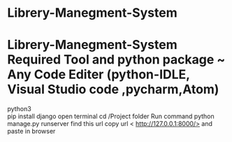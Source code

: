 # Librery-Manegment-System

# Librery-Manegment-System Required Tool and python package ~ Any Code Editer (python-IDLE, Visual Studio code ,pycharm,Atom)
 python3  <BR>
pip install django
open terminal
cd /Project folder
Run command
python manage.py runserver
find this url
copy url < http://127.0.0.1:8000/> and paste in browser

